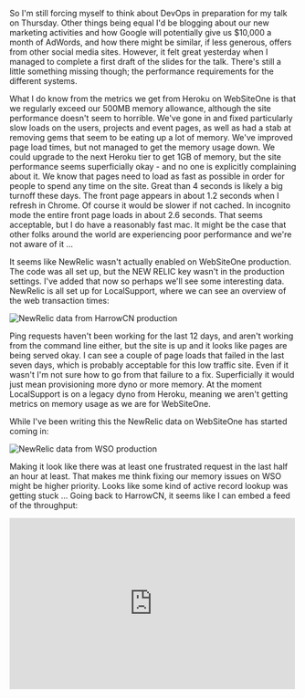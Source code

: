 So I'm still forcing myself to think about DevOps in preparation for my talk on Thursday.  Other things being equal I'd be blogging about our new marketing activities and how Google will potentially give us $10,000 a month of AdWords, and how there might be similar, if less generous, offers from other social media sites.  However, it felt great yesterday when I managed to complete a first draft of the slides for the talk.  There's still a little something missing though; the performance requirements for the different systems.  

What I do know from the metrics we get from Heroku on WebSiteOne is that we regularly exceed our 500MB memory allowance, although the site performance doesn't seem to horrible.  We've gone in and fixed particularly slow loads on the users, projects and event pages, as well as had a stab at removing gems that seem to be eating up a lot of memory.  We've improved page load times, but not managed to get the memory usage down.  We could upgrade to the next Heroku tier to get 1GB of memory, but the site performance seems superficially okay - and no one is explicitly complaining about it.  We know that pages need to load as fast as possible in order for people to spend any time on the site. Great than 4 seconds is likely a big turnoff these days.  The front page appears in about 1.2 seconds when I refresh in Chrome.  Of course it would be slower if not cached.  In incognito mode the entire front page loads in about 2.6 seconds.  That seems acceptable, but I do have a reasonably fast mac.  It might be the case that other folks around the world are experiencing poor performance and we're not aware of it ...

It seems like NewRelic wasn't actually enabled on WebSiteOne production.  The code was all set up, but the NEW RELIC key wasn't in the production settings.  I've added that now so perhaps we'll see some interesting data.  NewRelic is all set up for LocalSupport, where we can see an overview of the web transaction times:

![NewRelic data from HarrowCN production](https://www.dropbox.com/s/myb72nmofhmm7lg/Screenshot%202017-01-17%2010.22.04.png?dl=1)

Ping requests haven't been working for the last 12 days, and aren't working from the command line either, but the site is up and it looks like pages are being served okay.  I can see a couple of page loads that failed in the last seven days, which is probably acceptable for this low traffic site.  Even if it wasn't I'm not sure how to go from that failure to a fix.  Superficially it would just mean provisioning more dyno or more memory.  At the moment LocalSupport is on a legacy dyno from Heroku, meaning we aren't getting metrics on memory usage as we are for WebSiteOne.

While I've been writing this the NewRelic data on WebSiteOne has started coming in:

![NewRelic data from WSO production](https://www.dropbox.com/s/s5x799dlbdx4l7z/Screenshot%202017-01-17%2010.28.42.png?dl=1)

Making it look like there was at least one frustrated request in the last half an hour at least.  That makes me think fixing our memory issues on WSO might be higher priority.  Looks like some kind of active record lookup was getting stuck ... Going back to HarrowCN, it seems like I can embed a feed of the throughput:

<iframe src="https://rpm.newrelic.com/public/charts/7odyrRrzsqR" width="500" height="300" scrolling="no" frameborder="no"></iframe>
